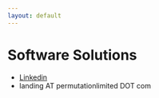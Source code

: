 ```yaml
---
layout: default
---
```


# Software Solutions

* [Linkedin](https://www.linkedin.com/company/permutation-limited)
* landing AT permutationlimited DOT com


